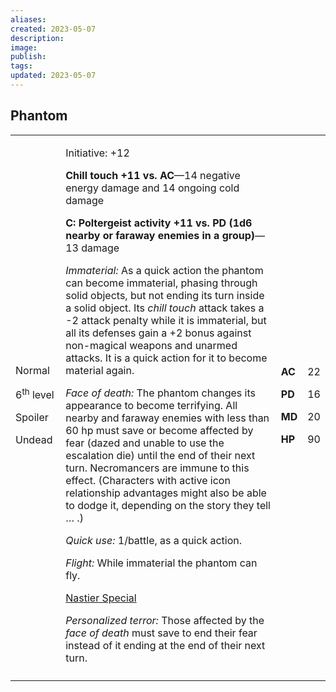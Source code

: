 ```yaml
---
aliases: 
created: 2023-05-07
description: 
image: 
publish: 
tags: 
updated: 2023-05-07
---
```


## Phantom

<table>
<colgroup>
<col style="width: 16%" />
<col style="width: 72%" />
<col style="width: 5%" />
<col style="width: 5%" />
</colgroup>
<tbody>
<tr class="odd">
<td><p>Normal</p>
<p>6<sup>th</sup> level</p>
<p>Spoiler</p>
<p>Undead</p></td>
<td><p>Initiative: +12</p>
<p><strong>Chill touch +11 vs. AC</strong>—14 negative energy damage and
14 ongoing cold damage</p>
<p><strong>C: Poltergeist activity +11 vs. PD (1d6 nearby or faraway
enemies in a group)</strong>—13 damage</p>
<p><em>Immaterial:</em> As a quick action the phantom can become
immaterial, phasing through solid objects, but not ending its turn
inside a solid object. Its <em>chill touch</em> attack takes a -2 attack
penalty while it is immaterial, but all its defenses gain a +2 bonus
against non-magical weapons and unarmed attacks. It is a quick action
for it to become material again.</p>
<p><em>Face of death:</em> The phantom changes its appearance to become
terrifying. All nearby and faraway enemies with less than 60 hp must
save or become affected by fear (dazed and unable to use the escalation
die) until the end of their next turn. Necromancers are immune to this
effect. (Characters with active icon relationship advantages might also
be able to dodge it, depending on the story they tell … .)</p>
<p><em>Quick use:</em> 1/battle, as a quick action.</p>
<p><em>Flight:</em> While immaterial the phantom can fly.</p>
<p><u>Nastier Special</u></p>
<p><em>Personalized terror:</em> Those affected by the <em>face of
death</em> must save to end their fear instead of it ending at the end
of their next turn.</p></td>
<td><p><strong>AC</strong></p>
<p><strong>PD</strong></p>
<p><strong>MD</strong></p>
<p><strong>HP</strong></p></td>
<td><p>22</p>
<p>16</p>
<p>20</p>
<p>90</p></td>
</tr>
<tr class="even">
<td></td>
<td></td>
<td></td>
<td></td>
</tr>
</tbody>
</table>

